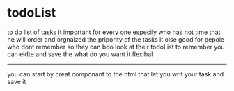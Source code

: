 # todoList 

to do list of tasks
it important for every one especily who has not time that he will order and orgnaized  the pripority of the tasks
it olse good for pepole who dont remember so they can bdo look at their todoList to remember 
you can eidte and save the what do you want  it flexibal
 ************************

you can start by creat componant to the html that let  you writ your task and save it
